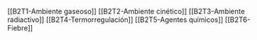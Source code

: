[[B2T1-Ambiente gaseoso]]
[[B2T2-Ambiente cinético]]
[[B2T3-Ambiente radiactivo]]
[[B2T4-Termorregulación]]
[[B2T5-Agentes químicos]]
[[B2T6-Fiebre]]
